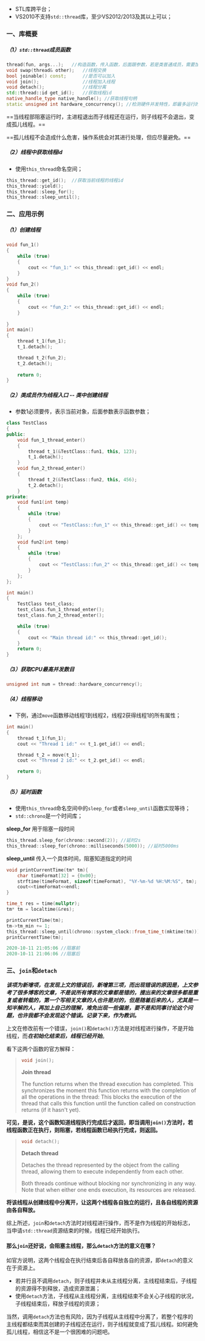 - STL库跨平台；
- VS2010不支持`std::thread`库，至少VS2012/2013及其以上可以；

### 一、库概要

##### （1）`std::thread`成员函数

```c++
thread(fun, args...);	//构造函数，传入函数，后面跟参数，若是类普通成员，需要加this指针作为参数1
void swap(thread& other);	//线程交换
bool joinable() const;		//是否可以加入
void join();				//线程加入线程
void detach();				//线程分离
std::thread::id get_id();	//获取线程id
native_handle_type native_handle();	//获取线程句柄
static unsigned int hardware_concurrency();	//检测硬件并发特性，即最多运行的线程数目
```

==当线程部阻塞运行时，主进程退出而子线程还在运行，则子线程不会退出，变成孤儿线程。==

==孤儿线程不会造成什么危害，操作系统会对其进行处理，但应尽量避免。==

##### （2）线程中获取线程id

- 使用`this_thread`命名空间；

```c++
this_thread::get_id();	//获取当前线程的线程id
this_thread::yield();
this_thread::sleep_for();
this_thread::sleep_until();
```



### 二、应用示例

##### （1）创建线程

```c++
void fun_1()
{
	while (true)
	{
		cout << "fun_1:" << this_thread::get_id() << endl;
	}
}
void fun_2()
{
	while (true)
	{
		cout << "fun_2:" << this_thread::get_id() << endl;
	}
	
}
int main()
{
    thread t_1(fun_1);
	t_1.detach();

	thread t_2(fun_2);
	t_2.detach();
    
    return 0;
}
```

##### （2）类成员作为线程入口 -- 类中创建线程

- 参数1必须要传，表示当前对象，后面参数表示函数参数；

```c++
class TestClass
{
public:
	void fun_1_thread_enter()
	{
		thread t_1(&TestClass::fun1, this, 123);
		t_1.detach();
	}
	void fun_2_thread_enter()
	{
		thread t_2(&TestClass::fun2, this, 456);
		t_2.detach();
	}
private:
	void fun1(int temp)
	{ 
		while (true)
		{
			cout << "TestClass::fun_1" << this_thread::get_id() << temp << endl;
		}
	};
	void fun2(int temp)
	{
		while (true)
		{
			cout << "TestClass::fun_2" << this_thread::get_id() << temp << endl;
		}
	};
};

int main()
{
	TestClass test_class;
	test_class.fun_1_thread_enter();
	test_class.fun_2_thread_enter();

	while (true)
	{
		cout << "Main thread id:" << this_thread::get_id();
	}
	return 0;
}
```

##### （3）获取CPU最高并发数目

```c++
unsigned int num = thread::hardware_concurrency();
```

##### （4）线程移动

- 下例，通过`move`函数移动线程1到线程2，线程2获得线程1的所有属性；

```c++
int main()
{
	thread t_1(fun_1);
	cout << "Thread 1 id:" << t_1.get_id() << endl;

	thread t_2 = move(t_1);
	cout << "Thread 2 id:" << t_2.get_id() << endl;

	return 0;
}
```

##### （5）延时函数

- 使用`this_thread`命名空间中的`sleep_for`或者`sleep_until`函数实现等待；
- `std::chrono`是一个时间库；

**sleep_for** 用于阻塞一段时间

```c++
this_thread.sleep_for(chrono::second(2)); //延时2s
this_thread::sleep_for(chrono::milliseconds(5000));	//延时5000ms
```
**sleep_until** 传入一个具体时间，阻塞知道指定的时间

```c++
void printCurrentTime(tm* tm){
    char timeFormat[32] = {0x00};
    strftime(timeFormat, sizeof(timeFormat), "%Y-%m-%d %H:%M:%S", tm);
    cout<<timeFormat<<endl;
}
```

```c++
time_t res = time(nullptr);
tm* tm = localtime(&res);

printCurrentTime(tm);
tm->tm_min += 1;
this_thread::sleep_until(chrono::system_clock::from_time_t(mktime(tm)));
printCurrentTime(tm);
```

```c++
2020-10-11 21:05:06	//阻塞前
2020-10-11 21:06:06	//阻塞后
```

### 三、`join`和`detach`

***该项为新增项，在发现上文的错误后，新增第三项，而出现错误的原因是，上文参考了很多博客的文章，不是说所有博客的文章都是错的，搜出来的文章很多都是重复或者转载的，第一个写相关文章的人也许是对的，但是随着后来的人，尤其是一知半解的人，再加上自己的理解，难免出现一些偏差，要不是和同事讨论这个问题，也许我都不会发现这个错误。记录下来，作为教训。***

上文在修改前有一个错误，`join()`和`detach()`方法是对线程进行操作，不是开始线程，而***在初始化结束后，线程已经开始***。

看下这两个函数的官方解释：

> ```c++
> void join();
> ```
>
> **Join thread**
>
> The function returns when the thread execution has completed.
> This synchronizes the moment this function returns with the completion of all the operations in the thread: This blocks the execution of the thread that calls this function until the function called on construction returns (if it hasn't yet).

**可见，是说，这个函数知道线程执行完成后才返回，即当调用`join()`方法时，若线程函数正在执行，则阻塞，若线程函数已经执行完成，则返回。**

>```c++
>void detach();
>```
>
>**Detach thread**
>
>Detaches the thread represented by the object from the calling thread, allowing them to execute independently from each other.
>
>Both threads continue without blocking nor synchronizing in any way. Note that when either one ends execution, its resources are released.

**将该线程从创建线程中分离开，让这两个线程各自独立的运行，且各自线程的资源由各自释放。**

综上所述，`join`和`detach`方法时对线程进行操作，而不是作为线程的开始标志，当申请`std::thread`资源结束的时候，线程已经开始执行。

#### 那么`join`还好说，会阻塞主线程，那么`detach`方法的意义在哪？

如官方说明，这两个线程会在执行结束后各自释放各自的资源，即`detach`的意义在于资源上。

- 若并行且不调用`detach`，则子线程并未从主线程分离，主线程结束后，子线程的资源得不到释放，造成资源泄漏；
- 使用`detach`方法，子线程从主线程分离，主线程结束不会关心子线程的状况，子线程结束后，释放子线程的资源；

当然，调用`detach`方法也有风险，因为子线程从主线程中分离了，若整个程序的主线程都结束而其创建的子线程还在运行，则子线程就变成了孤儿线程。如何避免孤儿线程，相信这不是一个很困难的问题吧。